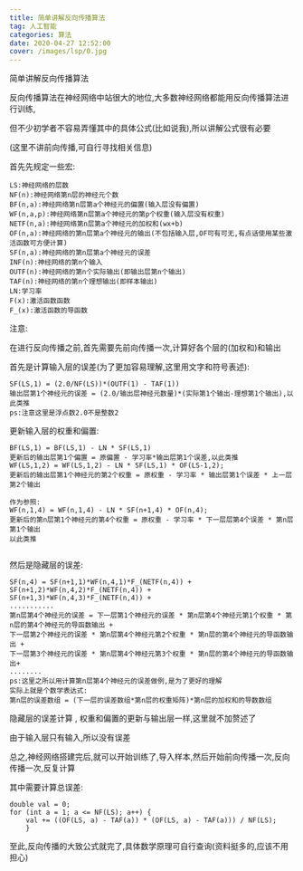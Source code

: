 ```yaml
---
title: 简单讲解反向传播算法
tag: 人工智能
categories: 算法
date: 2020-04-27 12:52:00
cover: /images/lsp/0.jpg
---
```



简单讲解反向传播算法
<!--more-->

反向传播算法在神经网络中站很大的地位,大多数神经网络都能用反向传播算法进行训练,

但不少初学者不容易弄懂其中的具体公式(比如说我),所以讲解公式很有必要

(这里不讲前向传播,可自行寻找相关信息)

首先先规定一些宏:

```
LS:神经网络的层数
NF(n):神经网络第n层的神经元个数
BF(n,a):神经网络第n层第a个神经元的偏置(输入层没有偏置)
WF(n,a,p):神经网络第n层第a个神经元的第p个权重(输入层没有权重)
NETF(n,a):神经网络第n层第a个神经元的加权和(wx+b)
OF(n,a):神经网络的第n层第a个神经元的输出(不包括输入层,OF可有可无,有点话使用某些激活函数可方便计算)
SF(n,a):神经网络的第n层第a个神经元的误差
INF(n):神经网络的第n个输入
OUTF(n):神经网络的第n个实际输出(即输出层第n个输出)
TAF(n):神经网络的第n个理想输出(即样本输出)
LN:学习率
F(x):激活函数函数
F_(x):激活函数的导函数
```
注意:

在进行反向传播之前,首先需要先前向传播一次,计算好各个层的(加权和)和输出

首先是计算输入层的误差(为了更加容易理解,这里用文字和符号表述):
```
SF(LS,1) = (2.0/NF(LS))*(OUTF(1) - TAF(1))
输出层第1个神经元的误差 = (2.0/输出层神经元数量)*(实际第1个输出-理想第1个输出),以此类推
ps:注意这里是浮点数2.0不是整数2
```
更新输入层的权重和偏置:

```
BF(LS,1) = BF(LS,1) - LN * SF(LS,1)
更新后的输出层第1个偏置 = 原偏置 - 学习率*输出层第1个误差,以此类推
WF(LS,1,2) = WF(LS,1,2) - LN * SF(LS,1) * OF(LS-1,2);
更新后的输出层第1个神经元的第2个权重 = 原权重 - 学习率 * 输出层第1个误差 * 上一层第2个输出

作为参照:
WF(n,1,4) = WF(n,1,4) - LN * SF(n+1,4) * OF(n,4);
更新后的第n层第1个神经元的第4个权重 = 原权重 - 学习率 * 下一层层第4个误差 * 第n层第1个输出
以此类推
 
```
然后是隐藏层的误差:

```
SF(n,4) = SF(n+1,1)*WF(n,4,1)*F_(NETF(n,4)) + SF(n+1,2)*WF(n,4,2)*F_(NETF(n,4)) +
SF(n+1,3)*WF(n,4,3)*F_(NETF(n,4)) +
...........
第n层第4个神经元的误差 = 下一层第1个神经元的误差 * 第n层第4个神经元第1个权重 * 第n层的第4个神经元的导函数输出 +
下一层第2个神经元的误差 * 第n层第4个神经元第2个权重 * 第n层的第4个神经元的导函数输出 +
下一层第3个神经元的误差 * 第n层第4个神经元第3个权重 * 第n层的第4个神经元的导函数输出+
........
ps:这里之所以用计算第n层第4个神经元的误差做例,是为了更好的理解
实际上就是个数学表达式:
第n层的误差数组 = (下一层的误差数组*第n层的权重矩阵)*第n层的加权和的导数数组
```
隐藏层的误差计算 , 权重和偏置的更新与输出层一样,这里就不加赘述了

由于输入层只有输入,所以没有误差

总之,神经网络搭建完后,就可以开始训练了,导入样本,然后开始前向传播一次,反向传播一次,反复计算

其中需要计算总误差:
```
double val = 0;
for (int a = 1; a <= NF(LS); a++) {
    val += ((OF(LS, a) - TAF(a)) * (OF(LS, a) - TAF(a))) / NF(LS);
    }
```
至此,反向传播的大致公式就完了,具体数学原理可自行查询(资料挺多的,应该不用担心)